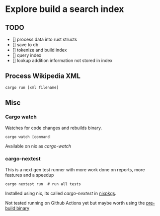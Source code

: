 # Explore build a search index

## TODO

- [] process data into rust structs
- [] save to db
- [] tokenize and build index
- [] query index
- [] lookup addition information not stored in index

## Process Wikipedia XML

`cargo run [xml filename]`

## Misc

### Cargo watch

Watches for code changes and rebuilds binary.

`cargo watch [command`

Available on nix as *cargo-watch*

### cargo-nextest

This is a next gen test runner with more work done on reports, more features and a speedup

`cargo nextest run  # run all tests`

Installed using nix, its called *cargo-nextest* in [nixpkgs](https://search.nixos.org/packages?channel=22.11&from=0&size=50&sort=relevance&type=packages&query=cargo+nextest).

Not tested running on Github Actions yet but maybe worth using the [pre-build binary](https://nexte.st/book/pre-built-binaries.html#using-nextest-in-github-actions)

